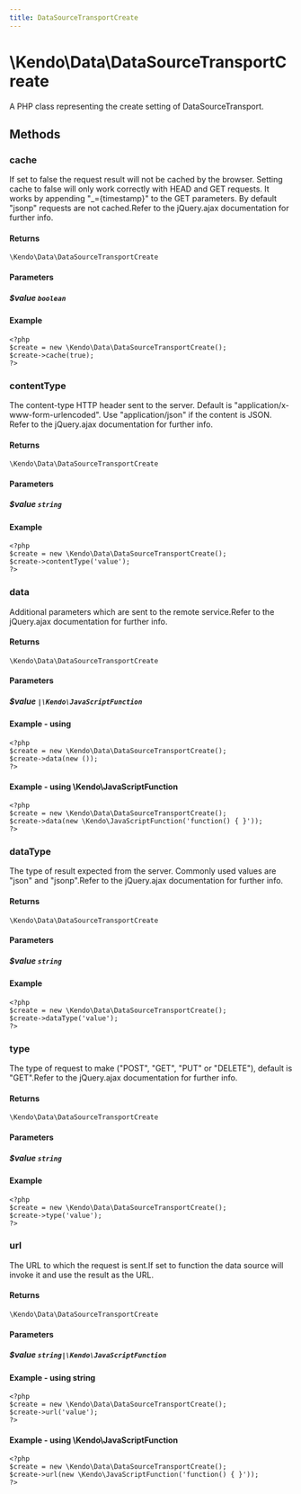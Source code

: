 ```yaml
---
title: DataSourceTransportCreate
---
```


# \Kendo\Data\DataSourceTransportCreate

A PHP class representing the create setting of DataSourceTransport.


## Methods

### cache
If set to false the request result will not be cached by the browser. Setting cache to false will only work correctly with HEAD and GET requests. It works by appending "_={timestamp}" to the GET parameters.
By default "jsonp" requests are not cached.Refer to the jQuery.ajax documentation for further info.

#### Returns
`\Kendo\Data\DataSourceTransportCreate`

#### Parameters

##### $value `boolean`



#### Example 
    <?php
    $create = new \Kendo\Data\DataSourceTransportCreate();
    $create->cache(true);
    ?>

### contentType
The content-type HTTP header sent to the server. Default is "application/x-www-form-urlencoded". Use "application/json" if the content is JSON.
Refer to the jQuery.ajax documentation for further info.

#### Returns
`\Kendo\Data\DataSourceTransportCreate`

#### Parameters

##### $value `string`



#### Example 
    <?php
    $create = new \Kendo\Data\DataSourceTransportCreate();
    $create->contentType('value');
    ?>

### data
Additional parameters which are sent to the remote service.Refer to the jQuery.ajax documentation for further info.

#### Returns
`\Kendo\Data\DataSourceTransportCreate`

#### Parameters

##### $value `|\Kendo\JavaScriptFunction`



#### Example  - using 
    <?php
    $create = new \Kendo\Data\DataSourceTransportCreate();
    $create->data(new ());
    ?>

#### Example  - using \Kendo\JavaScriptFunction
    <?php
    $create = new \Kendo\Data\DataSourceTransportCreate();
    $create->data(new \Kendo\JavaScriptFunction('function() { }'));
    ?>

### dataType
The type of result expected from the server. Commonly used values are "json" and "jsonp".Refer to the jQuery.ajax documentation for further info.

#### Returns
`\Kendo\Data\DataSourceTransportCreate`

#### Parameters

##### $value `string`



#### Example 
    <?php
    $create = new \Kendo\Data\DataSourceTransportCreate();
    $create->dataType('value');
    ?>

### type
The type of request to make ("POST", "GET", "PUT" or "DELETE"), default is "GET".Refer to the jQuery.ajax documentation for further info.

#### Returns
`\Kendo\Data\DataSourceTransportCreate`

#### Parameters

##### $value `string`



#### Example 
    <?php
    $create = new \Kendo\Data\DataSourceTransportCreate();
    $create->type('value');
    ?>

### url
The URL to which the request is sent.If set to function the data source will invoke it and use the result as the URL.

#### Returns
`\Kendo\Data\DataSourceTransportCreate`

#### Parameters

##### $value `string|\Kendo\JavaScriptFunction`



#### Example  - using string
    <?php
    $create = new \Kendo\Data\DataSourceTransportCreate();
    $create->url('value');
    ?>

#### Example  - using \Kendo\JavaScriptFunction
    <?php
    $create = new \Kendo\Data\DataSourceTransportCreate();
    $create->url(new \Kendo\JavaScriptFunction('function() { }'));
    ?>

